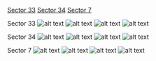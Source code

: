 [Sector 33](#sector33)
[Sector 34](#sector34)
[Sector 7](#sector7)

<a name = "sector33"></a>
Sector 33
![alt text](/images/KELT-25_Sector_33/KELT-25_Sector_33_a_TimeSeries.png)
![alt text](/images/KELT-25_Sector_33/KELT-25_Sector_33_b_FoldedLightCurve.png)
![alt text](/images/KELT-25_Sector_33/KELT-25_Sector_33_b_IndividualTransitsWithFit.png)
![alt text](/images/KELT-25_Sector_33/KELT-25_Sector_33_c_TimingResiduals.png)

<a name = "sector34"></a>
Sector 34
![alt text](/images/KELT-25_Sector_34/KELT-25_Sector_34_a_TimeSeries.png)
![alt text](/images/KELT-25_Sector_34/KELT-25_Sector_34_b_FoldedLightCurve.png)
![alt text](/images/KELT-25_Sector_34/KELT-25_Sector_34_b_IndividualTransitsWithFit.png)
![alt text](/images/KELT-25_Sector_34/KELT-25_Sector_34_c_TimingResiduals.png)

<a name = "sector7"></a>
Sector 7
![alt text](/images/KELT-25_Sector_7/KELT-25_Sector_7_a_TimeSeries.png)
![alt text](/images/KELT-25_Sector_7/KELT-25_Sector_7_b_FoldedLightCurve.png)
![alt text](/images/KELT-25_Sector_7/KELT-25_Sector_7_b_IndividualTransitsWithFit.png)
![alt text](/images/KELT-25_Sector_7/KELT-25_Sector_7_c_TimingResiduals.png)

